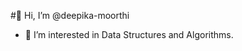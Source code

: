 #👋 Hi, I’m @deepika-moorthi
- 👀 I’m interested in Data Structures and Algorithms.


<!---
deepika-moorthi/deepika-moorthi is a ✨ special ✨ repository because its `README.md` (this file) appears on your GitHub profile.
You can click the Preview link to take a look at your changes.
--->
